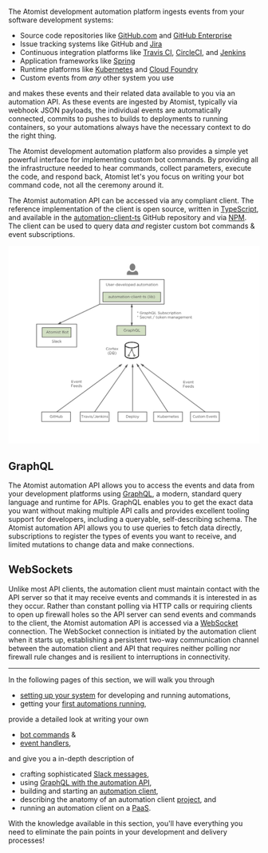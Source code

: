 The Atomist development automation platform ingests events from your
software development systems:

-   Source code repositories like [GitHub.com][gh]
    and [GitHub Enterprise][ghe]
-   Issue tracking systems like GitHub and [Jira][jira]
-   Continuous integration platforms
    like [Travis CI][travis], [CircleCI][circle],
    and [Jenkins][jenkins]
-   Application frameworks like [Spring][spring]
-   Runtime platforms like [Kubernetes][k8] and [Cloud Foundry][cf]
-   Custom events from _any_ other system you use

and makes these events and their related data available to you via an
automation API.  As these events are ingested by Atomist, typically
via webhook JSON payloads, the individual events are automatically
connected, commits to pushes to builds to deployments to running
containers, so your automations always have the necessary context to
do the right thing.

The Atomist development automation platform also provides a simple yet
powerful interface for implementing custom bot commands.  By providing
all the infrastructure needed to hear commands, collect parameters,
execute the code, and respond back, Atomist let's you focus on writing
your bot command code, not all the ceremony around it.

The Atomist automation API can be accessed via any compliant client.
The reference implementation of the client is open source, written
in [TypeScript][ts], and available in
the [automation-client-ts][client-ts] GitHub repository and
via [NPM][aac].  The client can be used to query data _and_ register
custom bot commands & event subscriptions.

[gh]: https://github.com (GitHub.com)
[ghe]: https://enterprise.github.com/home (GitHub Enterprise)
[jira]: https://www.atlassian.com/software/jira (Jira)
[travis]: https://travis-ci.org (Travis CI)
[circle]: https://circleci.com (CircleCI)
[jenkins]: https://jenkins.io/ (Jenkins)
[spring]: https://spring.io/ (Spring)
[k8]: https://kubernetes.io/ (Kubernetes)
[cf]: https://www.cloudfoundry.org/ (Cloud Foundry)
[ts]: https://www.typescriptlang.org/ (TypeScript)
[client-ts]: https://github.com/atomist/automation-client-ts (Atomist Automation Client - TypeScript)
[aac]: https://www.npmjs.com/package/@atomist/automation-client (Atomist Automation Client Node Module)

![Atomist Development Automation Platform Architecture](img/atomist-architecture.png)

## GraphQL

The Atomist automation API allows you to access the events and data
from your development platforms using [GraphQL][graphql], a modern,
standard query language and runtime for APIs.  GraphQL enables you to
get the exact data you want without making multiple API calls and
provides excellent tooling support for developers, including a
queryable, self-describing schema.  The Atomist automation API allows
you to use queries to fetch data directly, subscriptions to register
the types of events you want to receive, and limited mutations to
change data and make connections.

[graphql]: http://graphql.org/ (GraphQL)

## WebSockets

Unlike most API clients, the automation client must maintain contact
with the API server so that it may receive events and commands it is
interested in as they occur.  Rather than constant polling via HTTP
calls or requiring clients to open up firewall holes so the API server
can send events and commands to the client, the Atomist automation API
is accessed via a [WebSocket][ws] connection.  The WebSocket
connection is initiated by the automation client when it starts up,
establishing a persistent two-way communication channel between the
automation client and API that requires neither polling nor firewall
rule changes and is resilient to interruptions in connectivity.

[ws]: https://en.wikipedia.org/wiki/WebSocket (WebSocket)

---

In the following pages of this section, we will walk you
through

-   [setting up your system][prereq] for developing and running
    automations,
-   getting your [first automations running][quick],

provide a detailed look at writing your own

-   [bot commands][command] &
-   [event handlers][event],

and give you a in-depth description of

-   crafting sophisticated [Slack messages][slack],
-   using [GraphQL with the automation API][graphql-api],
-   building and starting an [automation client][client],
-   describing the anatomy of an automation client [project][], and
-   running an automation client on a [PaaS][paas].

With the knowledge available in this section, you'll have everything
you need to eliminate the pain points in your development and delivery
processes!

[prereq]: prerequisites.md (Atomist Automation Prerequisites)
[quick]: quick-start.md (Atomist Automation Quick Start)
[command]: commands.md (Atomist AUtomation Command Handlers)
[event]: events.md (Atomist Automation Event Handlers)
[slack]: slack.md (Atomist Automation Slack Messages)
[graphql-api]: graphql.md (Atomist Automation GraphQL)
[client]: client.md (Atomist Automation Client)
[project]: project.md (Atomist Automation Client Project)
[paas]: paas.md (Atomiat Automation Client on PaaS)
